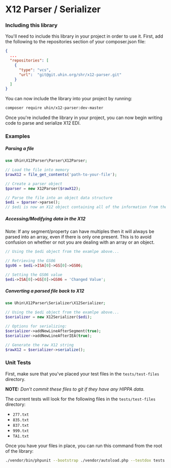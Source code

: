 # X12 Parser / Serializer

### Including this library

You'll need to include this library in your project in order to use it. First, add the following to the repositories section of your composer.json file:
```json
{
  ...
  "repositories": [
    {
      "type": "vcs",
      "url":  "git@git.uhin.org/shr/x12-parser.git"
    }
  ]
}
```

You can now include the library into your project by running:

```bash
composer require uhin/x12-parser:dev-master
```

Once you're included the library in your project, you can now begin writing code to parse and serialize X12 EDI.

### Examples

##### Parsing a file
```php
use Uhin\X12Parser\Parser\X12Parser;

// Load the file into memory
$rawX12 = file_get_contents('path-to-your-file');

// Create a parser object
$parser = new X12Parser($rawX12);

// Parse the file into an object data structure
$edi = $parser->parse();
// $edi is now an X12 object containing all of the information from the X12 file
```

##### Accessing/Modifying data in the X12
Note: If any segment/property can have multiples then it will always be parsed into an array, even if there is only one present. This is to avoid confusion on whether or not you are dealing with an array or an object.
```php
// Using the $edi object from the examlpe above...

// Retrieving the GS06
$gs06 = $edi->ISA[0]->GS[0]->GS06;

// Setting the GS06 value
$edi->ISA[0]->GS[0]->GS06 = 'Changed Value';
```

##### Converting a parsed file back to X12
```php
use Uhin\X12Parser\Serializer\X12Serializer;

// Using the $edi object from the examlpe above...
$serializer = new X12Serializer($edi);

// Options for serializing:
$serializer->addNewLineAfterSegment(true);
$serializer->addNewLineAfterIEA(true);

// Generate the raw X12 string
$rawX12 = $serializer->serialize();
```

### Unit Tests

First, make sure that you've placed your test files in the `tests/test-files` directory.

__NOTE:__ _Don't commit these files to git if they have any HIPPA data._ 

The current tests will look for the following files in the `tests/test-files` directory:
- `277.txt`
- `835.txt`
- `837.txt`
- `999.txt`
- `TA1.txt`

Once you have your files in place, you can run this command from the root of the library:

```bash
./vendor/bin/phpunit --bootstrap ./vendor/autoload.php --testdox tests
```
